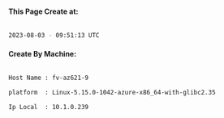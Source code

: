 
   
#### This Page Create at:

```bash

2023-08-03 - 09:51:13 UTC

```

#### Create By Machine:

```bash

Host Name : fv-az621-9

platform  : Linux-5.15.0-1042-azure-x86_64-with-glibc2.35

Ip Local  : 10.1.0.239

```


